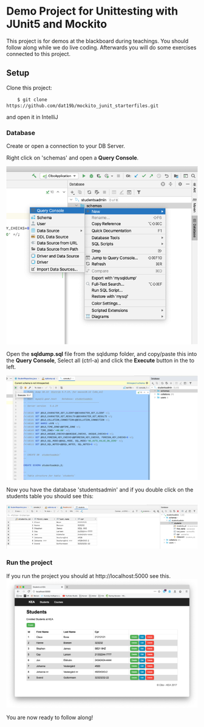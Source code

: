 # Demo Project for Unittesting with JUnit5 and Mockito
This project is for demos at the blackboard during teachings. You should follow along while we do live coding. Afterwards you will do some exercises connected to this project.


## Setup

Clone this project:


````
    $ git clone https://github.com/dat19b/mockito_junit_starterfiles.git
````

and open it in IntelliJ

### Database
Create or open a connection to your DB Server.    

Right click on 'schemas' and open a **Query Console**.  

![](sqldump/pic1.png)

Open the **sqldump.sql** file from the sqldump folder, and copy/paste this into the **Query Console**, Select all (ctrl-a) and click the **Execute** button in the to left. 
 
![](sqldump/pic3.png)

Now you have the database 'studentsadmin' and if you double click on the students table you should see this:

![](sqldump/pic4.png)


### Run the project
If you run the project you should at http://localhost:5000 see this.
![](sqldump/pic5.png)

You are now ready to follow along!